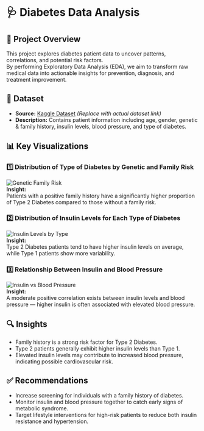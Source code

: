# 🩺 Diabetes Data Analysis

## 📌 Project Overview
This project explores diabetes patient data to uncover patterns, correlations, and potential risk factors.  
By performing Exploratory Data Analysis (EDA), we aim to transform raw medical data into actionable insights for prevention, diagnosis, and treatment improvement.


## 📂 Dataset
- **Source:** [Kaggle Dataset](https://www.kaggle.com/datasets/ankitbatra1210/diabetes-dataset) *(Replace with actual dataset link)*
- **Description:** Contains patient information including age, gender, genetic & family history, insulin levels, blood pressure, and type of diabetes.


## 📊 Key Visualizations

### 1️⃣ Distribution of Type of Diabetes by Genetic and Family Risk
![Genetic Family Risk](images/genetic_family_risk.png)  
**Insight:**  
Patients with a positive family history have a significantly higher proportion of Type 2 Diabetes compared to those without a family risk.


### 2️⃣ Distribution of Insulin Levels for Each Type of Diabetes
![Insulin Levels by Type](images/insulin_levels_by_type.png)  
**Insight:**  
Type 2 Diabetes patients tend to have higher insulin levels on average, while Type 1 patients show more variability.


### 3️⃣ Relationship Between Insulin and Blood Pressure
![Insulin vs Blood Pressure](images/insulin_vs_bp.png)  
**Insight:**  
A moderate positive correlation exists between insulin levels and blood pressure — higher insulin is often associated with elevated blood pressure.


## 🔍 Insights
- Family history is a strong risk factor for Type 2 Diabetes.
- Type 2 patients generally exhibit higher insulin levels than Type 1.
- Elevated insulin levels may contribute to increased blood pressure, indicating possible cardiovascular risk.


## ✅ Recommendations
- Increase screening for individuals with a family history of diabetes.
- Monitor insulin and blood pressure together to catch early signs of metabolic syndrome.
- Target lifestyle interventions for high-risk patients to reduce both insulin resistance and hypertension.



